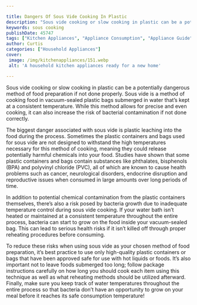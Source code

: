 ```yaml
---

title: Dangers Of Sous Vide Cooking In Plastic
description: "Sous vide cooking or slow cooking in plastic can be a potentially dangerous method of food preparation if not done properly. Sous ...scroll on and keep learning"
keywords: sous cooking
publishDate: 45747
tags: ["Kitchen Appliances", "Appliance Consumption", "Appliance Guide"]
author: Curtis
categories: ["Household Appliances"]
cover: 
 image: /img/kitchenappliances/151.webp
 alt: 'A household kitchen appliances ready for a new home'

---
```


Sous vide cooking or slow cooking in plastic can be a potentially dangerous method of food preparation if not done properly. Sous vide is a method of cooking food in vacuum-sealed plastic bags submerged in water that’s kept at a consistent temperature. While this method allows for precise and even cooking, it can also increase the risk of bacterial contamination if not done correctly. 

The biggest danger associated with sous vide is plastic leaching into the food during the process. Sometimes the plastic containers and bags used for sous vide are not designed to withstand the high temperatures necessary for this method of cooking, meaning they could release potentially harmful chemicals into your food. Studies have shown that some plastic containers and bags contain substances like phthalates, bisphenols (BPA) and polyvinyl chloride (PVC), all of which are known to cause health problems such as cancer, neurological disorders, endocrine disruption and reproductive issues when consumed in large amounts over long periods of time. 

In addition to potential chemical contamination from the plastic containers themselves, there’s also a risk posed by bacteria growth due to inadequate temperature control during sous vide cooking. If your water bath isn’t heated or maintained at a consistent temperature throughout the entire process, bacteria can start to grow on the food inside your vacuum-sealed bag. This can lead to serious health risks if it isn’t killed off through proper reheating procedures before consuming. 

To reduce these risks when using sous vide as your chosen method of food preparation, it’s best practice to use only high-quality plastic containers or bags that have been approved safe for use with hot liquids or foods. It’s also important not to leave foods submerged too long; follow package instructions carefully on how long you should cook each item using this technique as well as what reheating methods should be utilized afterward. Finally, make sure you keep track of water temperatures throughout the entire process so that bacteria don’t have an opportunity to grow on your meal before it reaches its safe consumption temperature!
